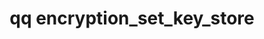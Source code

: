 ---
category: encryption
command: encryption_set_key_store
keywords: qq, qq_cli, encryption_set_key_store
optional_options: []
permalink: /qq-cli-command-guide/encryption/encryption_set_key_store.html
positional_options: []
sidebar: qq_cli_command_reference_sidebar
summary: This section explains how to use the <code>qq encryption_set_key_store</code>
  command.
synopsis: Set the active at-rest encryption configuration.
title: qq encryption_set_key_store
usage: qq encryption_set_key_store [-h] {kms,local} ...
zendesk_source: qq CLI Command Guide

---